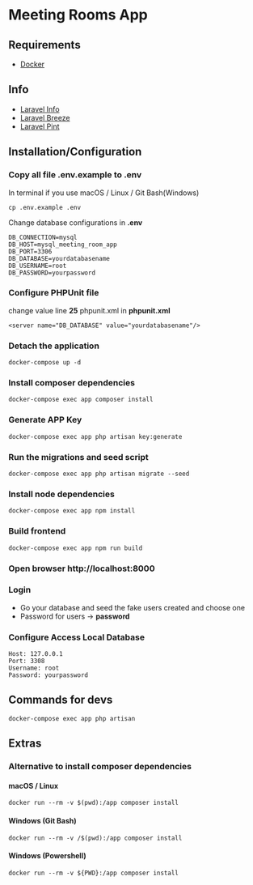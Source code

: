 # Meeting Rooms App

## Requirements

- [Docker](https://www.docker.com/products/docker-desktop)

## Info

- [Laravel Info](https://laravel.com/docs/10.x/installation)
- [Laravel Breeze](https://laravel.com/docs/10.x/starter-kits#laravel-breeze)
- [Laravel Pint](https://laravel.com/docs/10.x/pint)

## Installation/Configuration

### Copy all file .env.example to .env

In terminal if you use macOS / Linux / Git Bash(Windows)

```
cp .env.example .env
```

Change database configurations in **.env**

```
DB_CONNECTION=mysql
DB_HOST=mysql_meeting_room_app
DB_PORT=3306
DB_DATABASE=yourdatabasename
DB_USERNAME=root
DB_PASSWORD=yourpassword
```

### Configure PHPUnit file

change value line **25** phpunit.xml in **phpunit.xml**

```
<server name="DB_DATABASE" value="yourdatabasename"/>
```

### Detach the application

```
docker-compose up -d
```

### Install composer dependencies

```
docker-compose exec app composer install
```

### Generate APP Key

```
docker-compose exec app php artisan key:generate
```

### Run the migrations and seed script

```
docker-compose exec app php artisan migrate --seed
```

### Install node dependencies

```
docker-compose exec app npm install
```

### Build frontend

```
docker-compose exec app npm run build
```

### Open browser http://localhost:8000

### Login

- Go your database and seed the fake users created and choose one
- Password for users -> **password**


### Configure Access Local Database

```
Host: 127.0.0.1
Port: 3308
Username: root
Password: yourpassword
```

## Commands for devs

```
docker-compose exec app php artisan
```

## Extras

### Alternative to install composer dependencies

#### macOS / Linux

```
docker run --rm -v $(pwd):/app composer install
```

#### Windows (Git Bash)

```
docker run --rm -v /$(pwd):/app composer install
```

#### Windows (Powershell)

```
docker run --rm -v ${PWD}:/app composer install
```

